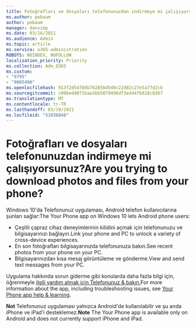 ```yaml
---
title: Fotoğrafları ve dosyaları telefonunuzdan indirmeye mi çalışıyorsunuz?
ms.author: pebaum
author: pebaum
manager: dansimp
ms.date: 03/16/2021
ms.audience: Admin
ms.topic: article
ms.service: o365-administration
ROBOTS: NOINDEX, NOFOLLOW
localization_priority: Priority
ms.collection: Adm_O365
ms.custom:
- "9795"
- "9005496"
ms.openlocfilehash: 913f2d54f80b762856d540c22d02c27e5a77d2cb
ms.sourcegitcommit: c08bed4071baa3bb5879496df3ed44fb828c8367
ms.translationtype: MT
ms.contentlocale: tr-TR
ms.lasthandoff: 03/19/2021
ms.locfileid: "51036840"
---
```

# <a name="are-you-trying-to-download-photos-and-files-from-your-phone"></a><span data-ttu-id="93bc5-102">Fotoğrafları ve dosyaları telefonunuzdan indirmeye mi çalışıyorsunuz?</span><span class="sxs-lookup"><span data-stu-id="93bc5-102">Are you trying to download photos and files from your phone?</span></span>

<span data-ttu-id="93bc5-103">Windows 10'da Telefonunuz uygulaması, Android telefon kullanıcılarına şunları sağlar:</span><span class="sxs-lookup"><span data-stu-id="93bc5-103">The Your Phone app on Windows 10 lets Android phone users:</span></span>

- <span data-ttu-id="93bc5-104">Çeşitli çapraz cihaz deneyimlerinin kilidini açmak için telefonunuzu ve bilgisayarınızı bağlayın.</span><span class="sxs-lookup"><span data-stu-id="93bc5-104">Link your phone and PC to unlock a variety of cross-device experiences.</span></span>
- <span data-ttu-id="93bc5-105">En son fotoğrafları bilgisayarınızda telefonunuza bakın.</span><span class="sxs-lookup"><span data-stu-id="93bc5-105">See recent photos from your phone on your PC.</span></span>
- <span data-ttu-id="93bc5-106">Bilgisayarınızdan kısa mesaj görüntüleme ve gönderme.</span><span class="sxs-lookup"><span data-stu-id="93bc5-106">View and send text messages from your PC.</span></span>

<span data-ttu-id="93bc5-107">Uygulama hakkında sorun giderme gibi konularda daha fazla bilgi için, öğrenmeyle [ilgili yardım almak için Telefonunuz & bakın.](https://support.microsoft.com/your-phone-app)</span><span class="sxs-lookup"><span data-stu-id="93bc5-107">For more information about the app, including troubleshooting issues, see [Your Phone app help & learning](https://support.microsoft.com/your-phone-app).</span></span>

<span data-ttu-id="93bc5-108">**Not** Telefonunuz uygulaması yalnızca Android'de kullanılabilir ve şu anda iPhone ve iPad'i desteklemez.</span><span class="sxs-lookup"><span data-stu-id="93bc5-108">**Note** The Your Phone app is available only on Android and does not currently support iPhone and iPad.</span></span>